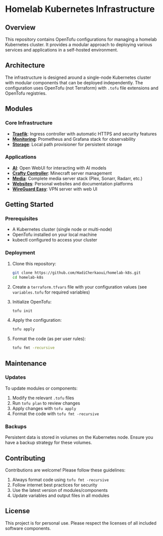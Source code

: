 # Homelab Kubernetes Infrastructure

## Overview
This repository contains OpenTofu configurations for managing a homelab Kubernetes cluster. It provides a modular approach to deploying various services and applications in a self-hosted environment.

## Architecture
The infrastructure is designed around a single-node Kubernetes cluster with modular components that can be deployed independently. The configuration uses OpenTofu (not Terraform) with `.tofu` file extensions and OpenTofu registries.

## Modules

### Core Infrastructure
- **[Traefik](./modules/traefik/README.md)**: Ingress controller with automatic HTTPS and security features
- **[Monitoring](./modules/monitoring/README.md)**: Prometheus and Grafana stack for observability
- **[Storage](./modules/storage/README.md)**: Local path provisioner for persistent storage

### Applications
- **[AI](./modules/ai/README.md)**: Open WebUI for interacting with AI models
- **[Crafty Controller](./modules/craftycontroller/README.md)**: Minecraft server management
- **[Media](./modules/media/README.md)**: Complete media server stack (Plex, Sonarr, Radarr, etc.)
- **[Websites](./modules/websites/README.md)**: Personal websites and documentation platforms
- **[WireGuard Easy](./modules/wg-easy/README.md)**: VPN server with web UI

## Getting Started

### Prerequisites
- A Kubernetes cluster (single node or multi-node)
- OpenTofu installed on your local machine
- kubectl configured to access your cluster

### Deployment

1. Clone this repository:
   ```bash
   git clone https://github.com/HadiCherkaoui/homelab-k8s.git
   cd homelab-k8s
   ```

2. Create a `terraform.tfvars` file with your configuration values (see `variables.tofu` for required variables)

3. Initialize OpenTofu:
   ```bash
   tofu init
   ```

4. Apply the configuration:
   ```bash
   tofu apply
   ```

5. Format the code (as per user rules):
   ```bash
   tofu fmt -recursive
   ```

## Maintenance

### Updates
To update modules or components:

1. Modify the relevant `.tofu` files
2. Run `tofu plan` to review changes
3. Apply changes with `tofu apply`
4. Format the code with `tofu fmt -recursive`

### Backups
Persistent data is stored in volumes on the Kubernetes node. Ensure you have a backup strategy for these volumes.

## Contributing
Contributions are welcome! Please follow these guidelines:

1. Always format code using `tofu fmt -recursive`
2. Follow internet best practices for security
3. Use the latest version of modules/components
4. Update variables and output files in all modules

## License
This project is for personal use. Please respect the licenses of all included software components.